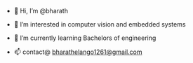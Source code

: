 - 👋 Hi, I’m @bharath
- 👀 I’m interested in computer vision and embedded systems
- 🌱 I’m currently learning Bachelors of engineering

- 📫 contact@ bharathelango1261@gmail.com

<!---
bharathbalaji1261/bharathbalaji1261 is a ✨ special ✨ repository because its `README.md` (this file) appears on your GitHub profile.
You can click the Preview link to take a look at your changes.
--->
